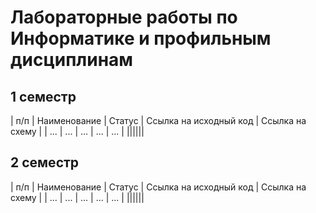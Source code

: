 # Лабораторные работы по Информатике и профильным дисциплинам

## 1 семестр

| п/п | Наименование | Статус | Ссылка на исходный код | Ссылка на схему |
| ... | ... | ... | ... | ... |
||||||

## 2 семестр

| п/п | Наименование | Статус | Ссылка на исходный код | Ссылка на схему |
| ... | ... | ... | ... | ... |
||||||
